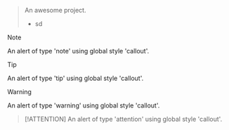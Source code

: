 > An awesome project.
> + sd

> [!NOTE]
> An alert of type 'note' using global style 'callout'.

> [!TIP]
> An alert of type 'tip' using global style 'callout'.

> [!WARNING]
> An alert of type 'warning' using global style 'callout'.
 
> [!ATTENTION]
> An alert of type 'attention' using global style 'callout'.